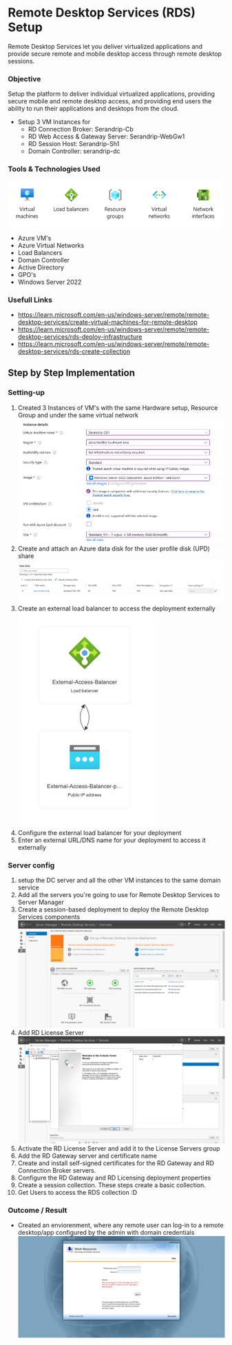 # Remote Desktop Services (RDS) Setup
Remote Desktop Services let you deliver virtualized applications and provide secure remote and mobile desktop access through remote desktop sessions.

### Objective
Setup the platform to deliver individual virtualized applications, providing secure mobile and remote desktop access, and providing end users the ability to run their applications and desktops from the cloud.

- Setup 3 VM Instances for
  - RD Connection Broker: Serandrip-Cb
  - RD Web Access & Gateway Server: Serandrip-WebGw1
  - RD Session Host: Serandrip-Sh1
  - Domain Controller: serandrip-dc

### Tools & Technologies Used
![alt text](images/image-2.png)
- Azure VM's
- Azure Virtual Networks
- Load Balancers
- Domain Controller
- Active Directory
- GPO's
- Windows Server 2022

### Usefull Links
- https://learn.microsoft.com/en-us/windows-server/remote/remote-desktop-services/create-virtual-machines-for-remote-desktop
- https://learn.microsoft.com/en-us/windows-server/remote/remote-desktop-services/rds-deploy-infrastructure
- https://learn.microsoft.com/en-us/windows-server/remote/remote-desktop-services/rds-create-collection

## Step by Step Implementation

### Setting-up
1. Created 3 Instances of VM's with the same Hardware setup, Resource Group and under the same virtual network
![alt text](images/instanceDetails.png)
2. Create and attach an Azure data disk for the user profile disk (UPD) share
![alt text](images/image.png)
3. Create an external load balancer to access the deployment externally
![alt text](images/image-1.png)
4. Configure the external load balancer for your deployment
5. Enter an external URL/DNS name for your deployment to access it externally

### Server config
1. setup the DC server and all the other VM instances to the same domain service
2. Add all the servers you're going to use for Remote Desktop Services to Server Manager
3. Create a session-based deployment to deploy the Remote Desktop Services components
![alt text](images/RDS-interface.png)
4. Add RD License Server
![alt text](images/RDS-Licensing.png)
5. Activate the RD License Server and add it to the License Servers group
6. Add the RD Gateway server and certificate name
7. Create and install self-signed certificates for the RD Gateway and RD Connection Broker servers.
8. Configure the RD Gateway and RD Licensing deployment properties
9.  Create a session collection. These steps create a basic collection.
10.  Get Users to access the RDS collection :D

### Outcome / Result
- Created an enviorenment, where any remote user can log-in to a remote desktop/app configured by the admin with domain credentials
![alt text](<images/Screenshot 2025-04-11 222318.png>)